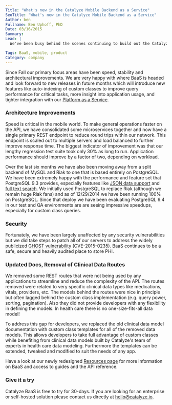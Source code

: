 ```yaml
---
Title: "What's new in the Catalyze Mobile Backend as a Service"
SeoTitle: "What's new in the Catalyze Mobile Backend as a Service"
Author: ben
Fullname: Ben Uphoff, PhD
Date: 03/16/2015
Summary: 
Lead: |
  We've been busy behind the scenes continuing to build out the Catalyze [Mobile Backend as a Service](https://catalyze.io/baas) (BaaS). Catalyze BaaS is geared towards developers who want to build a HIPAA-compliant mobile application without the need of managing servers or dealing with database backend administration tasks. We provide a REST API focused on storing [Protected Health Information](https://catalyze.io/learn/what-is-protected-health-information-or-phi) along with giving you all the data and user management tools you need to build your app. 

Tags: BaaS, mobile, product
Category: company
---
```

Since Fall our primary focus areas have been speed, stability and architectural improvements. We are very happy with where BaaS is headed and look forward to new releases in future months which will introduce new features like auto-indexing of custom classes to improve query performance for critical tasks, more insight into application usage, and tighter integration with our [Platform as a Service](https://catalyze.io/paas). 

### Architecture Improvements

Speed is critical in the mobile world. To make general operations faster on the API, we have consolidated some microservices together and now have a single primary REST endpoint to reduce round trips within our network. This endpoint is scaled out to multiple servers and load balanced to further improve response time. The biggest indicator of improvement was that our lengthy regression test suite took only 30% as long to run. Application performance should improve by a factor of two, depending on workload. 

Over the last six months we have also been moving away from a split backend of MySQL and Riak to one that is based entirely on PostgreSQL. We have been extremely happy with the performance and feature set that PostgreSQL 9.3 provides, especially features like [JSON data support](http://www.postgresql.org/docs/9.3/static/datatype-json.html) and [full text search](http://www.postgresql.org/docs/9.3/static/textsearch-intro.html). We initially used PostgreSQL to replace Riak (although we remain huge Riak fans) and as of 12/29/2014 we have been running 100% on PostgreSQL. Since that deploy we have been evaluating PostgreSQL 9.4 in our test and QA environments are are seeing impressive speedups, especially for custom class queries.  

### Security 

Fortunately, we have been largely unaffected by any security vulnerabilities but we did take steps to patch all of our servers to address the widely publicized [GHOST vulnerability](https://cve.mitre.org/cgi-bin/cvename.cgi?name=CVE-2015-0235) (CVE-2015-0235). BaaS continues to be a safe, secure and heavily audited place to store PHI.  

### Updated Docs, Removal of Clinical Data Routes

We removed some REST routes that were not being used by any applications to streamline and reduce the complexity of the API. The routes removed were related to very specific clinical data types like medications, vitals, providers, etc. The models behind the routes were nice in principle but often lagged behind the custom class implementation (e.g. query power, sorting, pagination). Also they did not provide developers with any flexibility in defining the models. In health care there is no one-size-fits-all data model!  

To address this gap for developers, we replaced the old clinical data model documentation with custom class templates for all of the removed data models. This allows developers to take full advantage of custom classes while benefiting from clinical data models built by Catalyze's team of experts in health care data modeling. Furthermore the templates can be extended, tweaked and modified to suit the needs of any app. 

Have a look at our newly redesigned [Resources page](https://resources.catalyze.io/) for more information on BaaS and access to guides and the API reference. 

### Give it a try

Catalyze BaaS is free to try for 30-days. If you are looking for an enterprise or self-hosted solution please contact us directly at [hello@catalyze.io](mailto:hello@catalyze.io).

